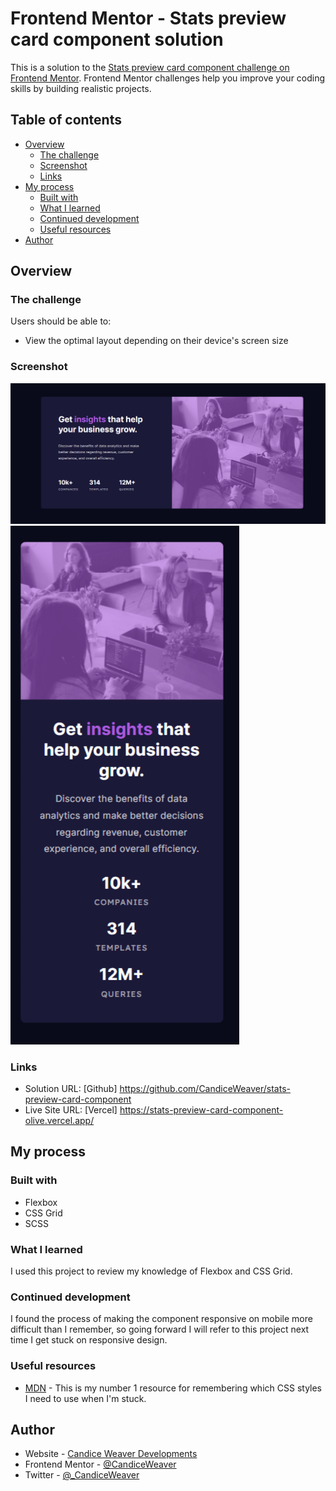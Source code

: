 # Frontend Mentor - Stats preview card component solution

This is a solution to the [Stats preview card component challenge on Frontend Mentor](https://www.frontendmentor.io/challenges/stats-preview-card-component-8JqbgoU62). Frontend Mentor challenges help you improve your coding skills by building realistic projects.

## Table of contents

- [Overview](#overview)
  - [The challenge](#the-challenge)
  - [Screenshot](#screenshot)
  - [Links](#links)
- [My process](#my-process)
  - [Built with](#built-with)
  - [What I learned](#what-i-learned)
  - [Continued development](#continued-development)
  - [Useful resources](#useful-resources)
- [Author](#author)

## Overview

### The challenge

Users should be able to:

- View the optimal layout depending on their device's screen size

### Screenshot

![Desktop version](https://raw.githubusercontent.com/CandiceWeaver/stats-preview-card-component/main/images/Stats-preview-card-component-Desktop.png)
![Mobile version](https://raw.githubusercontent.com/CandiceWeaver/stats-preview-card-component/main/images/Stats-preview-card-component-mobile.png)

### Links

- Solution URL: [Github] https://github.com/CandiceWeaver/stats-preview-card-component
- Live Site URL: [Vercel] https://stats-preview-card-component-olive.vercel.app/

## My process

### Built with

- Flexbox
- CSS Grid
- SCSS

### What I learned

I used this project to review my knowledge of Flexbox and CSS Grid.

### Continued development

I found the process of making the component responsive on mobile more difficult than I remember, so going forward I will refer to this project next time I get stuck on responsive design.

### Useful resources

- [MDN](https://developer.mozilla.org/en-US/) - This is my number 1 resource for remembering which CSS styles I need to use when I'm stuck.

## Author

- Website - [Candice Weaver Developments](https://www.candiceweaver.dev)
- Frontend Mentor - [@CandiceWeaver](https://www.frontendmentor.io/profile/CandiceWeaver)
- Twitter - [@\_CandiceWeaver](https://www.twitter.com/_CandiceWeaver)

